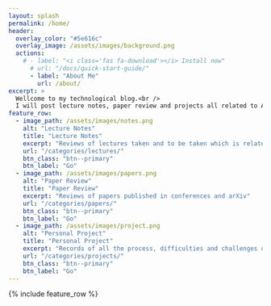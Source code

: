 ```yaml
---
layout: splash
permalink: /home/
header:
  overlay_color: "#5e616c"
  overlay_image: /assets/images/background.png
  actions:
    # - label: "<i class='fas fa-download'></i> Install now"
      # url: "/docs/quick-start-guide/"
      - label: "About Me"
        url: /about/
excerpt: >
  Wellcome to my technological blog.<br />
  I will post lecture notes, paper review and projects all related to Artificial Intelligence.<br />
feature_row:
  - image_path: /assets/images/notes.png
    alt: "Lecture Notes"
    title: "Lecture Notes"
    excerpt: "Reviews of lectures taken and to be taken which is related to AI."
    url: "/categories/lectures/"
    btn_class: "btn--primary"
    btn_label: "Go"
  - image_path: /assets/images/papers.png
    alt: "Paper Review"
    title: "Paper Review"
    excerpt: "Reviews of papers published in conferences and arXiv"
    url: "/categories/papers/"
    btn_class: "btn--primary"
    btn_label: "Go"
  - image_path: /assets/images/project.png
    alt: "Personal Project"
    title: "Personal Project"
    excerpt: "Records of all the process, difficulties and challenges of various projects"
    url: "/categories/projects/"
    btn_class: "btn--primary"
    btn_label: "Go"
---
```


{% include feature_row %}
